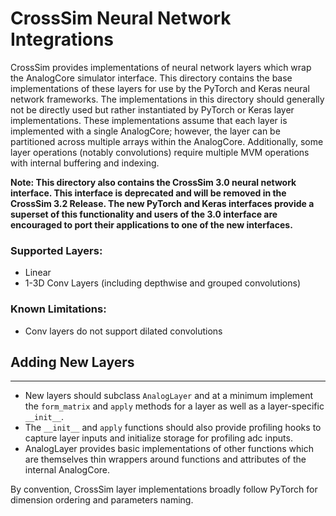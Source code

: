 # CrossSim Neural Network Integrations

CrossSim provides implementations of neural network layers which wrap the AnalogCore simulator interface. This directory contains the base implementations of these layers for use by the PyTorch and Keras neural network frameworks. The implementations in this directory should generally not be directly used but rather instantiated by PyTorch or Keras layer implementations. These implementations assume that each layer is implemented with a single AnalogCore; however, the layer can be partitioned across multiple arrays within the AnalogCore. Additionally, some layer operations (notably convolutions) require multiple MVM operations with internal buffering and indexing.

**Note: This directory also contains the CrossSim 3.0 neural network interface. This interface is deprecated and will be removed in the CrossSim 3.2 Release. The new PyTorch and Keras interfaces provide a superset of this functionality and users of the 3.0 interface are encouraged to port their applications to one of the new interfaces.**

### Supported Layers:
- Linear
- 1-3D Conv Layers (including depthwise and grouped convolutions)

### Known Limitations:
- Conv layers do not support dilated convolutions

## Adding New Layers
------
- New layers should subclass `AnalogLayer` and at a minimum implement the `form_matrix` and `apply` methods for a layer as well as a layer-specific `__init__`. 
- The `__init__` and `apply` functions should also provide profiling hooks to capture layer inputs and initialize storage for profiling adc inputs. 
- AnalogLayer provides basic implementations of other functions which are themselves thin wrappers around functions and attributes of the internal AnalogCore.

By convention, CrossSim layer implementations broadly follow PyTorch for dimension ordering and parameters naming.
